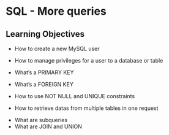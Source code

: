 # SQL - More queries


## Learning Objectives
+ How to create a new MySQL user
- How to manage privileges for a user to a database or table
+ What’s a PRIMARY KEY
* What’s a FOREIGN KEY
+ How to use NOT NULL and UNIQUE constraints
* How to retrieve datas from multiple tables in one request
- What are subqueries
- What are JOIN and UNION
